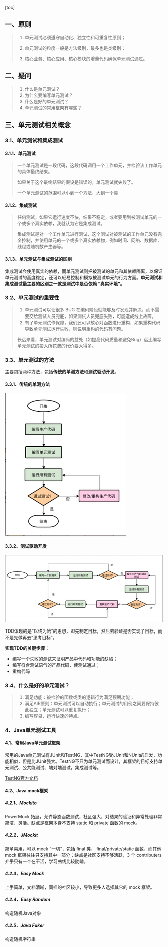 [toc]

## 一、原则

> 1. 单元测试必须遵守自动化、独立性和可重复性原则；
>
> 2. 单元测试的粒度一般是方法级别，最多也是类级别；
>
> 3. 核心业务、核心应用、核心模块的增量代码确保单元测试通过。

## 二、疑问

> 1. 什么是单元测试？
> 2. 为什么要编写单元测试？
> 3. 什么是好的单元测试？
> 4. 单元测试的常用框架有哪些？

## 三、单元测试相关概念

### 3.1、单元测试和集成测试

#### 3.1.1、单元测试

> 一个单元测试是一段代码，这段代码调用一个工作单元，并检验该工作单元的具体最终结果。
>
> 如果关于这个最终结果的假设是错误的，单元测试就失败了。
>
> 一个单元测试的范围可以小到一个方法，大到一个类

#### 3.1.2、集成测试

> 任何测试，如果它运行速度不快，结果不稳定，或者要用到被测试单元的一个或多个真实依赖，我就认为它是集成测试。
>
> 集成测试是对一个工作单元进行测试，这个测试对被测试的工作单元没有完全控制，并使用单元的一个或多个真实依赖物，例如时间、网络、数据库、线程或随机数产生器等。

#### 3.1.3、单元测试与集成测试的区别

集成测试会使用真实的依赖，而单元测试则把被测试的单元和其依赖隔离，以保证单元测试的高度稳定，还可以轻易控制和模拟被测试单元的行为方面。**单元测试和集成测试最主要的区别之一就是测试中是否依赖 “真实环境”。**

### 3.2、单元测试的重要性

> 1. 单元测试可以让很多 BUG 在编码阶段就能够及时发现并解决，而不需要交给测试人员兜底，如果测试人员兜底失败，可能造成线上故障。
> 2. 有了单元测试作保障，我们还可以放心对函数进行重构，如果重构代码导致单元测试运行失败，则说明重构的代码有问题。
>
> 长远来看，单元测试对编码的益处（如提高代码质量和避免Bug）远比编写单元测试的投入所花费的代价要大得多。

### 3.3、单元测试的方法

主要包括两种方法，包括**传统的单测方法**和**测试驱动开发**。

#### 3.3.1、传统的单测方法

![](imgs\3\traditional_unit.png)

#### 3.3.2、测试驱动开发

![](imgs\3\tdd.png)

TDD体现的是“以终为始”的思想，即先制定目标，然后去验证是否实现了目标，而不是先做再去“思考目标”。

**实现TDD的关键步骤：**

- 编写一个失败的测试来证明产品中代码和功能的缺陷；
- 编写符合测试语气的产品代码，使测试通过；
- 重构代码

### 3.4、什么是好的单元测试？

> 1. 满足功能：被检验的函数或类的逻辑行为满足预期功能；
> 2. 满足AIR原则：单元测试可以自动执行；单元测试的用例之间要保持彼此独立；单元测试可以重复执行；
> 3. 编写容易，运行快速的特点。

### 4、Java单元测试工具

#### 4.1、常用Java单元测试框架

常用的Java单元测试有JUnit和TestNG，其中TestNG受JUnit和NUnit的启发，功能相似，但是比JUnit强大。TestNG不只为单元测试而设计，其框架的目标支持单元测试、公共能测试、端对端测试，集成测试等。

[TestNG官方文档](https://testng.org/doc/documentation-main.html )

#### 4.2、Java mock框架

##### 4.2.1、Mockito

 PowerMock 拓展，允许静态函数测试，社区强大，对结果的验证和异常处理非常简洁、灵活。缺点是框架本身不支持 static 和 private 函数的 mock。

##### 4.2.2、JMockit

简单易用，可以 mock “一切”，包括 final 类， final/private/static 函数，而其他 mock 框架往往只支持其中一部分；缺点是社区支持不够活跃，3 个 contributers 介乎只有一个在干活，学习曲线比较陡峭。

##### 4.2.3、Easy Mock

上手简单，文档清晰，同样的社区较小，导致更多人选择其它的 mock 框架。

##### 4.2.4、Easy Random

构造随机Java对象

##### 4.2.5、Java Faker

构造随机字符串